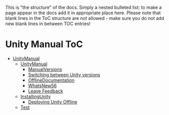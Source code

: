 This is "the structure" of the docs. Simply a nested bulleted list; to make a page appear in the docs add it in appropriate place here. Please note that blank lines in the ToC structure are not allowed - make sure you do not add new blank lines in between TOC entries!

Unity Manual ToC
================

* [UnityManual](UnityManual)
    * [UnityManual](UnityManual)
        * [ManualVersions](ManualVersions)
        * [Switching between Unity versions](SwitchingDocumentationVersions)
        * [OfflineDocumentation](OfflineDocumentation)
        * [WhatsNew56](WhatsNew56)
        * [Leave Feedback](LeaveFeedback)
    * [InstallingUnity](InstallingUnity)
        * [Deploying Unity Offline](DeployingUnityOffline)
    * [Test]()
         
				
        
